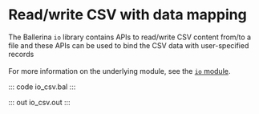 # Read/write CSV with data mapping

The Ballerina `io` library contains APIs to read/write CSV content from/to a file and these APIs can be used to bind the CSV data with user-specified records<br/><br/>
For more information on the underlying module, 
see the [`io` module](https://lib.ballerina.io/ballerina/io/latest/).

::: code io_csv.bal :::

::: out io_csv.out :::
